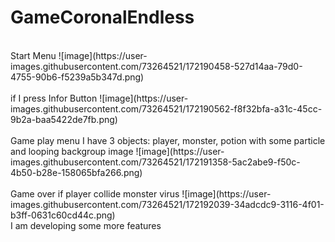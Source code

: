# GameCoronalEndless
<br>
Start Menu
![image](https://user-images.githubusercontent.com/73264521/172190458-527d14aa-79d0-4755-90b6-f5239a5b347d.png)
</br>

<br>
if I press Infor Button
![image](https://user-images.githubusercontent.com/73264521/172190562-f8f32bfa-a31c-45cc-9b2a-baa5422de7fb.png)
</br>

<br>
Game play menu
I have 3 objects: player, monster, potion with some particle and looping backgroup image
![image](https://user-images.githubusercontent.com/73264521/172191358-5ac2abe9-f50c-4b50-b28e-158065bfa266.png)

</br>

<br>
Game over if player collide monster virus
![image](https://user-images.githubusercontent.com/73264521/172192039-34adcdc9-3116-4f01-b3ff-0631c60cd44c.png)

</br>
I am developing some more features
</br>
